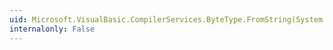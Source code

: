 ```yaml
---
uid: Microsoft.VisualBasic.CompilerServices.ByteType.FromString(System.String)
internalonly: False
---
```

